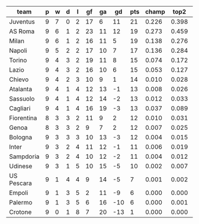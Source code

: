|    team    | p | w | d | l | gf | ga | gd  | pts | champ | top2  | top3  | top4  |  5-7  | bot4  | bot3  | bot2  |
|------------|---|---|---|---|----|----|-----|-----|-------|-------|-------|-------|-------|-------|-------|-------|
| Juventus   | 9 | 7 | 0 | 2 | 17 |  6 |  11 |  21 | 0.226 | 0.398 | 0.537 | 0.646 | 0.210 | 0.003 | 0.001 | 0.000|
| AS Roma    | 9 | 6 | 1 | 2 | 23 | 11 |  12 |  19 | 0.273 | 0.459 | 0.595 | 0.700 | 0.184 | 0.002 | 0.001 | 0.000|
| Milan      | 9 | 6 | 1 | 2 | 16 | 11 |   5 |  19 | 0.138 | 0.276 | 0.406 | 0.520 | 0.247 | 0.004 | 0.002 | 0.001|
| Napoli     | 9 | 5 | 2 | 2 | 17 | 10 |   7 |  17 | 0.136 | 0.284 | 0.420 | 0.531 | 0.247 | 0.004 | 0.002 | 0.000|
| Torino     | 9 | 4 | 3 | 2 | 19 | 11 |   8 |  15 | 0.074 | 0.172 | 0.273 | 0.375 | 0.263 | 0.014 | 0.005 | 0.002|
| Lazio      | 9 | 4 | 3 | 2 | 16 | 10 |   6 |  15 | 0.053 | 0.127 | 0.208 | 0.304 | 0.267 | 0.023 | 0.010 | 0.003|
| Chievo     | 9 | 4 | 2 | 3 | 10 |  9 |   1 |  14 | 0.010 | 0.028 | 0.054 | 0.093 | 0.164 | 0.103 | 0.057 | 0.027|
| Atalanta   | 9 | 4 | 1 | 4 | 12 | 13 |  -1 |  13 | 0.008 | 0.026 | 0.053 | 0.090 | 0.168 | 0.105 | 0.060 | 0.028|
| Sassuolo   | 9 | 4 | 1 | 4 | 12 | 14 |  -2 |  13 | 0.012 | 0.033 | 0.065 | 0.109 | 0.177 | 0.094 | 0.052 | 0.023|
| Cagliari   | 9 | 4 | 1 | 4 | 16 | 19 |  -3 |  13 | 0.037 | 0.089 | 0.161 | 0.238 | 0.245 | 0.032 | 0.016 | 0.007|
| Fiorentina | 8 | 3 | 3 | 2 | 11 |  9 |   2 |  12 | 0.010 | 0.031 | 0.060 | 0.101 | 0.181 | 0.096 | 0.055 | 0.024|
| Genoa      | 8 | 3 | 3 | 2 |  9 |  7 |   2 |  12 | 0.007 | 0.025 | 0.048 | 0.078 | 0.151 | 0.126 | 0.076 | 0.034|
| Bologna    | 9 | 3 | 3 | 3 | 10 | 13 |  -3 |  12 | 0.004 | 0.015 | 0.029 | 0.050 | 0.114 | 0.173 | 0.105 | 0.048|
| Inter      | 9 | 3 | 2 | 4 | 11 | 12 |  -1 |  11 | 0.006 | 0.019 | 0.040 | 0.069 | 0.138 | 0.144 | 0.087 | 0.041|
| Sampdoria  | 9 | 3 | 2 | 4 | 10 | 12 |  -2 |  11 | 0.004 | 0.012 | 0.027 | 0.049 | 0.104 | 0.197 | 0.121 | 0.061|
| Udinese    | 9 | 3 | 1 | 5 | 10 | 15 |  -5 |  10 | 0.002 | 0.007 | 0.018 | 0.034 | 0.085 | 0.241 | 0.153 | 0.083|
| US Pescara | 9 | 1 | 4 | 4 |  9 | 14 |  -5 |   7 | 0.001 | 0.002 | 0.006 | 0.011 | 0.034 | 0.434 | 0.308 | 0.183|
| Empoli     | 9 | 1 | 3 | 5 |  2 | 11 |  -9 |   6 | 0.000 | 0.000 | 0.000 | 0.000 | 0.005 | 0.757 | 0.655 | 0.498|
| Palermo    | 9 | 1 | 3 | 5 |  6 | 16 | -10 |   6 | 0.000 | 0.001 | 0.002 | 0.003 | 0.013 | 0.618 | 0.493 | 0.336|
| Crotone    | 9 | 0 | 1 | 8 |  7 | 20 | -13 |   1 | 0.000 | 0.000 | 0.000 | 0.000 | 0.003 | 0.829 | 0.742 | 0.601|
